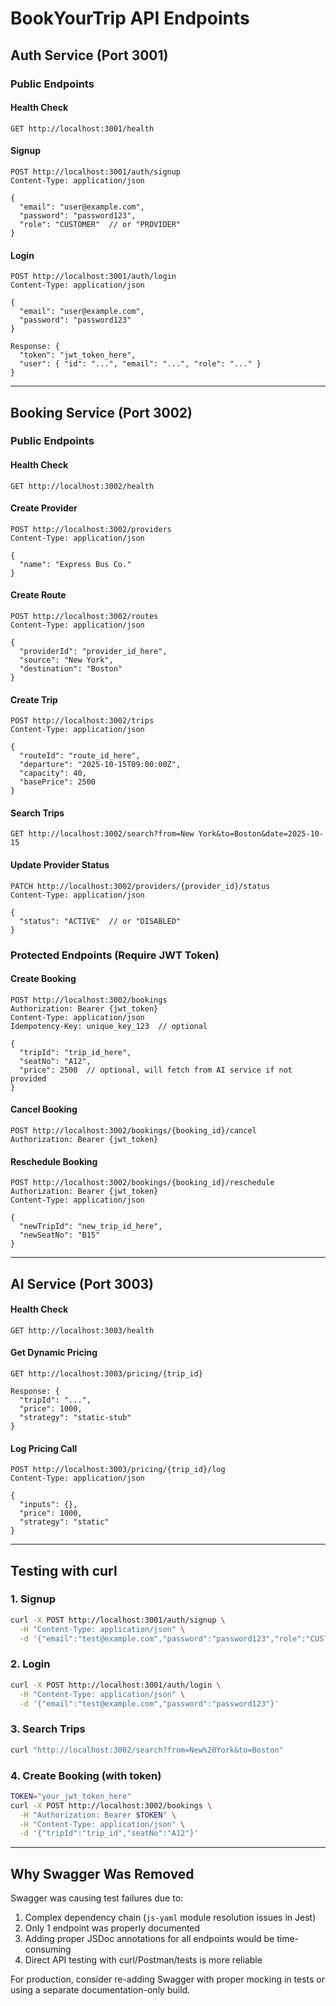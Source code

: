 # BookYourTrip API Endpoints

## Auth Service (Port 3001)

### Public Endpoints

#### Health Check
```http
GET http://localhost:3001/health
```

#### Signup
```http
POST http://localhost:3001/auth/signup
Content-Type: application/json

{
  "email": "user@example.com",
  "password": "password123",
  "role": "CUSTOMER"  // or "PROVIDER"
}
```

#### Login
```http
POST http://localhost:3001/auth/login
Content-Type: application/json

{
  "email": "user@example.com",
  "password": "password123"
}

Response: {
  "token": "jwt_token_here",
  "user": { "id": "...", "email": "...", "role": "..." }
}
```

---

## Booking Service (Port 3002)

### Public Endpoints

#### Health Check
```http
GET http://localhost:3002/health
```

#### Create Provider
```http
POST http://localhost:3002/providers
Content-Type: application/json

{
  "name": "Express Bus Co."
}
```

#### Create Route
```http
POST http://localhost:3002/routes
Content-Type: application/json

{
  "providerId": "provider_id_here",
  "source": "New York",
  "destination": "Boston"
}
```

#### Create Trip
```http
POST http://localhost:3002/trips
Content-Type: application/json

{
  "routeId": "route_id_here",
  "departure": "2025-10-15T09:00:00Z",
  "capacity": 40,
  "basePrice": 2500
}
```

#### Search Trips
```http
GET http://localhost:3002/search?from=New York&to=Boston&date=2025-10-15
```

#### Update Provider Status
```http
PATCH http://localhost:3002/providers/{provider_id}/status
Content-Type: application/json

{
  "status": "ACTIVE"  // or "DISABLED"
}
```

### Protected Endpoints (Require JWT Token)

#### Create Booking
```http
POST http://localhost:3002/bookings
Authorization: Bearer {jwt_token}
Content-Type: application/json
Idempotency-Key: unique_key_123  // optional

{
  "tripId": "trip_id_here",
  "seatNo": "A12",
  "price": 2500  // optional, will fetch from AI service if not provided
}
```

#### Cancel Booking
```http
POST http://localhost:3002/bookings/{booking_id}/cancel
Authorization: Bearer {jwt_token}
```

#### Reschedule Booking
```http
POST http://localhost:3002/bookings/{booking_id}/reschedule
Authorization: Bearer {jwt_token}
Content-Type: application/json

{
  "newTripId": "new_trip_id_here",
  "newSeatNo": "B15"
}
```

---

## AI Service (Port 3003)

#### Health Check
```http
GET http://localhost:3003/health
```

#### Get Dynamic Pricing
```http
GET http://localhost:3003/pricing/{trip_id}

Response: {
  "tripId": "...",
  "price": 1000,
  "strategy": "static-stub"
}
```

#### Log Pricing Call
```http
POST http://localhost:3003/pricing/{trip_id}/log
Content-Type: application/json

{
  "inputs": {},
  "price": 1000,
  "strategy": "static"
}
```

---

## Testing with curl

### 1. Signup
```bash
curl -X POST http://localhost:3001/auth/signup \
  -H "Content-Type: application/json" \
  -d '{"email":"test@example.com","password":"password123","role":"CUSTOMER"}'
```

### 2. Login
```bash
curl -X POST http://localhost:3001/auth/login \
  -H "Content-Type: application/json" \
  -d '{"email":"test@example.com","password":"password123"}'
```

### 3. Search Trips
```bash
curl "http://localhost:3002/search?from=New%20York&to=Boston"
```

### 4. Create Booking (with token)
```bash
TOKEN="your_jwt_token_here"
curl -X POST http://localhost:3002/bookings \
  -H "Authorization: Bearer $TOKEN" \
  -H "Content-Type: application/json" \
  -d '{"tripId":"trip_id","seatNo":"A12"}'
```

---

## Why Swagger Was Removed

Swagger was causing test failures due to:
1. Complex dependency chain (`js-yaml` module resolution issues in Jest)
2. Only 1 endpoint was properly documented  
3. Adding proper JSDoc annotations for all endpoints would be time-consuming
4. Direct API testing with curl/Postman/tests is more reliable

For production, consider re-adding Swagger with proper mocking in tests or using a separate documentation-only build.

